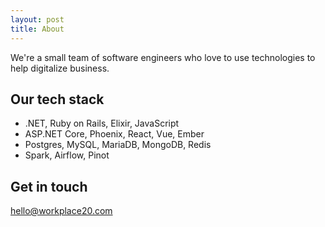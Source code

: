 ```yaml
---
layout: post
title: About
---
```


We're a small team of software engineers who love to use technologies to help digitalize business.  

## Our tech stack

* .NET, Ruby on Rails, Elixir, JavaScript
* ASP.NET Core, Phoenix, React, Vue, Ember
* Postgres, MySQL, MariaDB, MongoDB, Redis
* Spark, Airflow, Pinot

## Get in touch
hello@workplace20.com